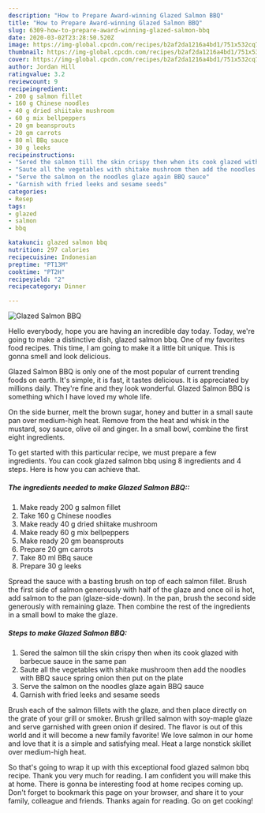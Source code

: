 ```yaml
---
description: "How to Prepare Award-winning Glazed Salmon BBQ"
title: "How to Prepare Award-winning Glazed Salmon BBQ"
slug: 6309-how-to-prepare-award-winning-glazed-salmon-bbq
date: 2020-03-02T23:28:50.520Z
image: https://img-global.cpcdn.com/recipes/b2af2da1216a4bd1/751x532cq70/glazed-salmon-bbq-recipe-main-photo.jpg
thumbnail: https://img-global.cpcdn.com/recipes/b2af2da1216a4bd1/751x532cq70/glazed-salmon-bbq-recipe-main-photo.jpg
cover: https://img-global.cpcdn.com/recipes/b2af2da1216a4bd1/751x532cq70/glazed-salmon-bbq-recipe-main-photo.jpg
author: Jordan Hill
ratingvalue: 3.2
reviewcount: 9
recipeingredient:
- 200 g salmon fillet
- 160 g Chinese noodles
- 40 g dried shiitake mushroom
- 60 g mix bellpeppers
- 20 gm beansprouts
- 20 gm carrots
- 80 ml BBq sauce
- 30 g leeks
recipeinstructions:
- "Sered the salmon till the skin crispy then when its cook glazed with barbecue sauce in the same pan"
- "Saute all the vegetables with shitake mushroom then add the noodles with BBQ sauce spring onion then put on the plate"
- "Serve the salmon on the noodles glaze again BBQ sauce"
- "Garnish with fried leeks and sesame seeds"
categories:
- Resep
tags:
- glazed
- salmon
- bbq

katakunci: glazed salmon bbq
nutrition: 297 calories
recipecuisine: Indonesian
preptime: "PT13M"
cooktime: "PT2H"
recipeyield: "2"
recipecategory: Dinner

---
```



![Glazed Salmon BBQ](https://img-global.cpcdn.com/recipes/b2af2da1216a4bd1/751x532cq70/glazed-salmon-bbq-recipe-main-photo.jpg)

Hello everybody, hope you are having an incredible day today. Today, we're going to make a distinctive dish, glazed salmon bbq. One of my favorites food recipes. This time, I am going to make it a little bit unique. This is gonna smell and look delicious.

Glazed Salmon BBQ is only one of the most popular of current trending foods on earth. It's simple, it is fast, it tastes delicious. It is appreciated by millions daily. They're fine and they look wonderful. Glazed Salmon BBQ is something which I have loved my whole life.

On the side burner, melt the brown sugar, honey and butter in a small saute pan over medium-high heat. Remove from the heat and whisk in the mustard, soy sauce, olive oil and ginger. In a small bowl, combine the first eight ingredients.


To get started with this particular recipe, we must prepare a few ingredients. You can cook glazed salmon bbq using 8 ingredients and 4 steps. Here is how you can achieve that.

##### The ingredients needed to make Glazed Salmon BBQ::

1. Make ready 200 g salmon fillet
1. Take 160 g Chinese noodles
1. Make ready 40 g dried shiitake mushroom
1. Make ready 60 g mix bellpeppers
1. Make ready 20 gm beansprouts
1. Prepare 20 gm carrots
1. Take 80 ml BBq sauce
1. Prepare 30 g leeks


Spread the sauce with a basting brush on top of each salmon fillet. Brush the first side of salmon generously with half of the glaze and once oil is hot, add salmon to the pan (glaze-side-down). In the pan, brush the second side generously with remaining glaze. Then combine the rest of the ingredients in a small bowl to make the glaze. 

##### Steps to make Glazed Salmon BBQ:

1. Sered the salmon till the skin crispy then when its cook glazed with barbecue sauce in the same pan
1. Saute all the vegetables with shitake mushroom then add the noodles with BBQ sauce spring onion then put on the plate
1. Serve the salmon on the noodles glaze again BBQ sauce
1. Garnish with fried leeks and sesame seeds


Brush each of the salmon fillets with the glaze, and then place directly on the grate of your grill or smoker. Brush grilled salmon with soy-maple glaze and serve garnished with green onion if desired. The flavor is out of this world and it will become a new family favorite! We love salmon in our home and love that it is a simple and satisfying meal. Heat a large nonstick skillet over medium-high heat. 

So that's going to wrap it up with this exceptional food glazed salmon bbq recipe. Thank you very much for reading. I am confident you will make this at home. There is gonna be interesting food at home recipes coming up. Don't forget to bookmark this page on your browser, and share it to your family, colleague and friends. Thanks again for reading. Go on get cooking!
